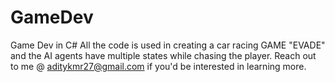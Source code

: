 # GameDev
Game Dev in C#
All the code is used in creating a car racing GAME "EVADE" and the AI agents have multiple states while chasing the player. Reach out to me @ aditykmr27@gmail.com if you'd be interested in learning more.
